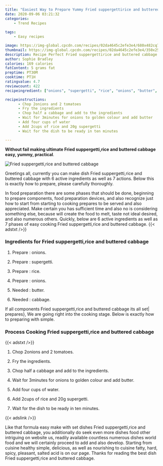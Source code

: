 ```yaml
---
title: "Easiest Way to Prepare Yummy Fried suppergettirice and buttered cabbage"
date: 2020-09-06 03:21:32
categories:
    - Trend Recipes
    
tags:
    - Easy recipes

image: https://img-global.cpcdn.com/recipes/02da4645c2efe3e4/680x482cq70/fried-suppergettirice-and-buttered-cabbage-recipe-main-photo.jpg
thumbnail: https://img-global.cpcdn.com/recipes/02da4645c2efe3e4/350x250cq70/fried-suppergettirice-and-buttered-cabbage-recipe-main-photo.jpg
description: Recipe Perfect Fried suppergettirice and buttered cabbage with 6 ingredients and 7 stages of easy cooking.
author: Sophie Bradley
calories: 169 calories
fatContent: 5 grams fat
preptime: PT30M
cooktime: PT1H
ratingvalue: 4.7
reviewcount: 422
recipeingredient: ["onions", "supergetti", "rice", "onions", "butter", "cabbage"]

recipeinstructions: 
      - Chop 2onions and 2 tomatoes 
      - Fry the ingredients 
      - Chop half a cabbage and add to the ingredients 
      - Wait for 3minutes for onions to golden colour and add butter 
      - Add four cups of water 
      - Add 2cups of rice and 20g supergetti 
      - Wait for the dish to be ready in ten minutes

---
```




**Without fail making ultimate Fried suppergetti,rice and buttered cabbage easy, yummy, practical**. 


![Fried suppergetti,rice and buttered cabbage](https://img-global.cpcdn.com/recipes/02da4645c2efe3e4/680x482cq70/fried-suppergettirice-and-buttered-cabbage-recipe-main-photo.jpg "Fried suppergetti,rice and buttered cabbage")




Greetings all, currently you can make dish Fried suppergetti,rice and buttered cabbage with 6 active ingredients as well as 7 actions. Below this is exactly how to prepare, please carefully thoroughly.

In food preparation there are some phases that should be done, beginning to prepare components, food preparation devices, and also recognize just how to start from starting to cooking prepares to be served and also appreciated. Make certain you has sufficient time and also no is considering something else, because will create the food to melt, taste not ideal desired, and also numerous others. Quickly, below are 6 active ingredients as well as 7 phases of easy cooking Fried suppergetti,rice and buttered cabbage.
{{< adstxt />}}

### Ingredients for Fried suppergetti,rice and buttered cabbage


1. Prepare  : onions.

1. Prepare  : supergetti.

1. Prepare  : rice.

1. Prepare  : onions.

1. Needed  : butter.

1. Needed  : cabbage.



If all components Fried suppergetti,rice and buttered cabbage its all set| prepares}, We are going right into the cooking stage. Below is exactly how to preparing with simple.

### Process Cooking Fried suppergetti,rice and buttered cabbage

{{< adstxt />}}


1. Chop 2onions and 2 tomatoes.



1. Fry the ingredients.



1. Chop half a cabbage and add to the ingredients.



1. Wait for 3minutes for onions to golden colour and add butter.



1. Add four cups of water.



1. Add 2cups of rice and 20g supergetti.



1. Wait for the dish to be ready in ten minutes.





{{< adslink />}}

Like that formula easy make with set dishes Fried suppergetti,rice and buttered cabbage, you additionally do seek even more dishes food other intriguing on website us, readily available countless numerous dishes world food and we will certainly proceed to add and also develop. Starting from cuisine healthy simple, delicious, as well as nourishing to cuisine fatty, hard, spicy, pleasant, salted acid is on our page. Thanks for reading the best dish Fried suppergetti,rice and buttered cabbage.
